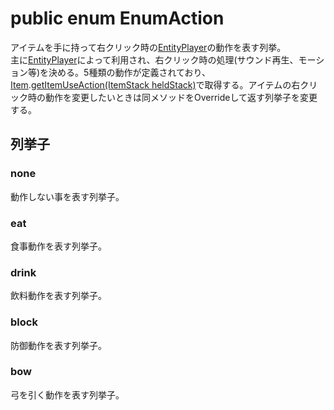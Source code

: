 # public enum EnumAction
アイテムを手に持って右クリック時の[EntityPlayer]の動作を表す列挙。  
主に[EntityPlayer]によって利用され、右クリック時の処理(サウンド再生、モーション等)を決める。5種類の動作が定義されており、[Item].[getItemUseAction(ItemStack heldStack)]で取得する。アイテムの右クリック時の動作を変更したいときは同メソッドをOverrideして返す列挙子を変更する。  


## 列挙子

### none
動作しない事を表す列挙子。

### eat
食事動作を表す列挙子。

### drink
飲料動作を表す列挙子。

### block
防御動作を表す列挙子。

### bow
弓を引く動作を表す列挙子。


[entityPlayer]:/ForgeBin/net/minecraft/entity/player/EntityPlayer.md

[item]:/ForgeBin/net/minecraft/item/Item.md

[getItemUseAction(ItemStack heldStack)]:[Item]#public-enumaction-getitemuseactionitemstack-helditem
